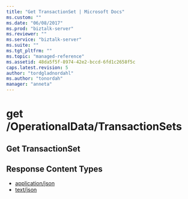 ```yaml
---
title: "Get TransactionSet | Microsoft Docs"
ms.custom: ""
ms.date: "06/08/2017"
ms.prod: "biztalk-server"
ms.reviewer: ""
ms.service: "biztalk-server"
ms.suite: ""
ms.tgt_pltfrm: ""
ms.topic: "managed-reference"
ms.assetid: 48da5f5f-8974-42e2-bccd-6fd1c2658f5c
caps.latest.revision: 5
author: "tordgladnordahl"
ms.author: "tonordah"
manager: "anneta"
---
```

# get  /OperationalData/TransactionSets
## Get TransactionSet

Response Content Types
---

- [application/json](../feature-pack-1/get-transactionset-application-json.md)
- [text/json](../feature-pack-1/get-transactionset-text-json.md)
